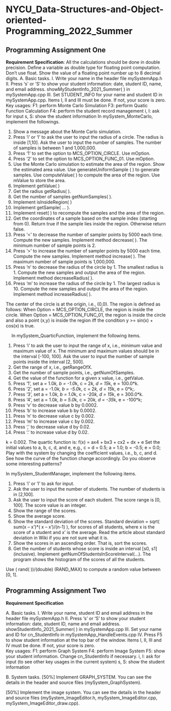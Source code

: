 # NYCU_Data-Structures-and-Object-oriented-Programming_2022_Summer
 
## Programming Assignment One

**Requirement Specification**: 
All the calculations should be done in double precision. Define a variable as double type for floating point computation. Don’t use float. Show the value of a floating point number up to 8 decimal digits.
A.	Basic tasks.
I.	Write your name in the header file mySystemApp.h
II.	Press ‘s’ or ‘S’ to show your student information:  date, student ID, name, and email address. showMyStudentInfo_2021_Summer( ) in mySystemApp.cpp
III.	Set STUDENT_INFO for your name and student ID in mySystemApp.cpp.
Items I, II and III must be done. If not, your score is zero.	
Key usages:
F1: perform Monte Carlo Simulation
F3: perform Quatic Function Calculation
F4: perform the student record management
i, I: ask for input
s, S: show the student information 
In mySystem_MonteCarlo, implement the followings.
1.	Show a message about the Monte Carlo simulation.
2.	Press ‘i’ or ‘I’ to ask the user to input the radius of a circle. The radius is inside [1,10]. Ask the user to input the number of samples. The number of samples is between 1 and 1,000,000.
3.	Press ‘1’ to set the option to MCS_OPTION_CIRCLE. Use mOption.
4.	Press ‘2’ to set the option to MCS_OPTION_FUNC_01. Use mOption.
5.	Use the Monte Carlo simulation to estimate the area of the region. Show the estimated area value. Use generateUniformSample ( ) to generate samples. Use computeValue( ) to compute the area of the region. Use mValue to store the area.
6.	Implement getValue( )
7.	Get the radius getRadius( ).
8.	Get the number of samples getNumSamples( ).
9.	Implement isInsideRegion( ) 
10.	Implement getSample( … ).
11.	Implement reset( ) to recompute the samples and the area of the region.
12.	Get the coordinates of a sample based on the sample index (starting from 0). Return true if the sample lies inside the region. Otherwise return false. 
13.	Press ‘<’ to decrease the number of sampler points by 5000 each time. Compute the new samples. Implement method decrease( ). The minimum number of sample points is 2.
14.	Press ‘>’ to increase the number of sampler points by 5000 each time. Compute the new samples. Implement method increase( ). The maximum number of sample points is 1,000,000.
15.	Press ‘n’ to decrease the radius of the circle by 1. The smallest radius is 1. Compute the new samples and output the area of the region. Implement method decreaseRadius( ).
16.	Press ‘m’ to increase the radius of the circle by 1. The largest radius is 10. Compute the new samples and output the area of the region. Implement method increaseRadius( ).

The center of the circle is at the origin, i.e., (0,0).
The region is defined as follows:
When Option = MCS_OPTION_CIRCLE, the region is inside the circle.
When Option = MCS_OPTION_FUNC_01, the region is inside the circle and also a point (x,y) is inside the region iff the condition y >= sin(x) + cos(x) is true.


 
In mySystem_QuarticFunction, implement the following items.
1.	Press ‘i’ to ask the user to input the range of x, i.e., minimum value and maximum value of x. The minimum and maximum values should be in the interval [-100, 100]. Ask the user to input the number of sample points inside the interval [2, 500].
2.	Get the range of x, i.e., getRangeOfX.
3.	Get the number of sample points, i.e., getNumOfSamples.
4.	Get the value of the function for a given x value, i.e., getValue.
5.	Press ‘1’, set a = 1.0*k, b = -1.0*k, c = 2*k, d = 15*k,  e = 100.0*k.
6.	Press ‘2’, set a = -1.0*k, b = -5.0*k, c = 2*k,  d = 15*k, e = 0*k;.
7.	Press ‘3’, set a = 1.0*k, b = 1.0*k, c = -20*k, d = 15*k,  e = 300.0*k.
8.	Press ‘4’, set a = 1.0*k, b = 5.0*k, c = 20*k, d = -35*k, e = -100*k;
9.	Press ‘v’ to decrease value b by 0.0002.
10.	Press ‘b’ to increase value b by 0.0002.
11.	Press ‘n’ to decrease value c by 0.002.
12.	Press ‘m’ to increase value c by 0.002.
13.	Press ‘,’ to decrease value d by 0.02.
14.	Press ‘.’ to increase value d by 0.02.

k = 0.002.
The quartic function is: f(x) = ax4 + bx3 + cx2 + dx + e
Set the initial values to a, b, c, d, and e, e.g., c = d = 0.5; a = 1.0; b = -0.5; e = 0.0;
Play with the system by changing the coefficient values, i.e., b, c, and d. See how the curve of the function change accordingly. Do you observe some interesting patterns?

In mySystem_StudentManager, implement the following items.
1.	Press ‘i’ or ‘I’ to ask for input.
2.	Ask the user to input the number of students. The number of students is in [2,100].
3.	Ask the user to input the score of each student. The score range is [0, 100]. The score value is an integer.
4.	Show the range of the scores.
5.	Show the average score.
6.	Show the standard deviation of the scores.
Standard deviation = sqrt( sum(x – x’)*( x – x’)/(n-1) ), for scores of all students, where x is the score of a student and x’ is the average. Read the article about standard deviation in Wiki if you are not sure what it is. 
7.	Show the scores in an ascending order. That is, sort the scores.
8.	Get the number of students whose score is inside an interval [s0, s1] (inclusive). Implement getNumOfStudentsInScoreInterval(…).
The program shows the histogram of the scores of all the students.


Use ( rand( ))/(double) (RAND_MAX)
to compute  a random value between [0, 1].

## Programming Assignment Two
**Requirement Specification**

A.	Basic tasks.
I.	Write your name, student ID and email address in the header file mySystemApp.h
II.	Press ‘s’ or ‘S’ to show your student information:  date, student ID, name and email address. showStudentInfo_2021_Summer( ) in mySystemApp.cpp
III.	Set your name and ID for cn_StudentInfo in mySystemApp_HandleEvents.cpp
IV.	Press F5 to show student information at the top bar of the window.
Items I, II, III and IV must be done. If not, your score is zero.	
Key usages:
F1: perform Graph System
F4: perform Image System
F5: show your student information. Change cn_StudentInfo if necessary. 
i, I: ask for input (to see other key usages in the current system)
s, S: show the student information 

B.	System tasks.
[50%] Implement GRAPH_SYSTEM. You can see the details in the header and source files (mySystem_GraphSystem).

[50%] Implement the image system. You can see the details in the header and source files (mySystem_ImageEditor.h, mySystem_ImageEditor.cpp, mySystem_ImageEditor_draw.cpp).
